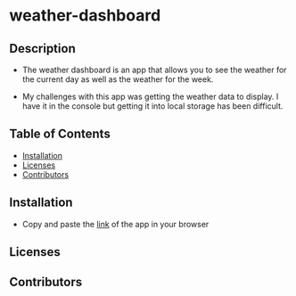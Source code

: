 # weather-dashboard

 ## Description

 - The weather dashboard is an app that allows you to see the weather for the current day as well as the weather for the week. 

 - My challenges with this app was getting the weather data to display. I have it in the console but getting it into local storage has been difficult. 

## Table of Contents
- [Installation](#Installation)
- [Licenses](#Licences)
- [Contributors](#Contributors)

## Installation
- Copy and paste the [link](https://reagintaylor.github.io/weather-dashboard/) of the app in your browser

## Licenses

## Contributors
